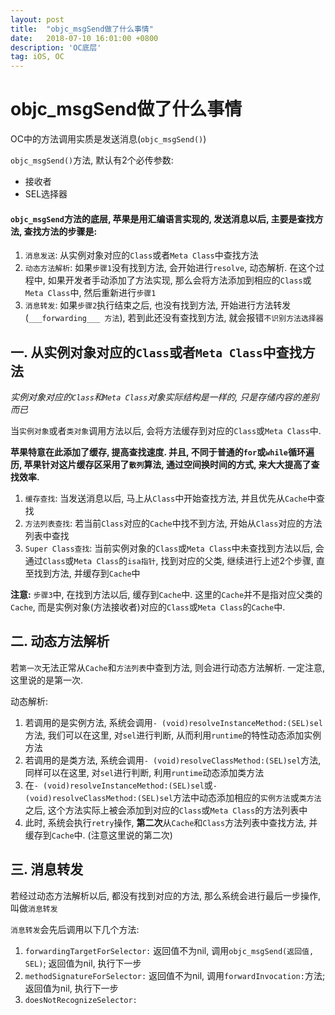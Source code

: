 ```yaml
---
layout: post
title:  "objc_msgSend做了什么事情"
date:   2018-07-10 16:01:00 +0800
description: 'OC底层'
tag: iOS, OC
---
```


# objc_msgSend做了什么事情

OC中的方法调用实质是发送消息(`objc_msgSend()`)

`objc_msgSend()`方法, 默认有2个必传参数:

* 接收者
* SEL选择器

#### `objc_msgSend`方法的底层, 苹果是用汇编语言实现的, 发送消息以后, 主要是查找方法, 查找方法的步骤是:

1. `消息发送`: 从实例对象对应的`Class`或者`Meta Class`中查找方法
2. `动态方法解析`: 如果`步骤1`没有找到方法, 会开始进行`resolve`, 动态解析. 在这个过程中, 如果开发者手动添加了方法实现, 那么会将方法添加到相应的`Class`或`Meta Class`中, 然后重新进行`步骤1`
3. `消息转发`: 如果`步骤2`执行结束之后, 也没有找到方法, 开始进行方法转发(`___forwarding___ 方法`), 若到此还没有查找到方法, 就会报错`不识别方法选择器`

## 一. 从实例对象对应的`Class`或者`Meta Class`中查找方法

*实例对象对应的`Class`和`Meta Class`对象实际结构是一样的, 只是存储内容的差别而已*

当`实例对象`或者`类对象`调用方法以后, 会将方法缓存到对应的`Class`或`Meta Class`中. 

**苹果特意在此添加了缓存, 提高查找速度. 并且, 不同于普通的`for`或`while`循环遍历, 苹果针对这片缓存区采用了`散列`算法, 通过空间换时间的方式, 来大大提高了查找效率.**

1. `缓存查找`: 当发送消息以后, 马上从`Class`中开始查找方法, 并且优先从`Cache`中查找
2. `方法列表查找`: 若当前`Class`对应的`Cache`中找不到方法, 开始从`Class`对应的方法列表中查找
3. `Super Class查找`: 当前实例对象的`Class`或`Meta Class`中未查找到方法以后, 会通过`Class`或`Meta Class`的`isa指针`, 找到对应的父类, 继续进行上述2个步骤, 直至找到方法, 并缓存到`Cache`中

**注意:** `步骤3`中, 在找到方法以后, 缓存到`Cache`中. 这里的`Cache`并不是指对应父类的`Cache`, 而是实例对象(方法接收者)对应的`Class`或`Meta Class`的`Cache`中.

## 二. 动态方法解析

若`第一次`无法正常从`Cache`和`方法列表`中查到方法, 则会进行动态方法解析. 一定注意, 这里说的是第一次.

动态解析:

1. 若调用的是实例方法, 系统会调用`- (void)resolveInstanceMethod:(SEL)sel`方法, 我们可以在这里, 对`sel`进行判断, 从而利用`runtime`的特性动态添加实例方法
2. 若调用的是类方法, 系统会调用`- (void)resolveClassMethod:(SEL)sel`方法, 同样可以在这里, 对`sel`进行判断, 利用`runtime`动态添加类方法
3. 在`- (void)resolveInstanceMethod:(SEL)sel`或`- (void)resolveClassMethod:(SEL)sel`方法中动态添加相应的`实例方法`或`类方法`之后, 这个方法实际上被会添加到对应的`Class`或`Meta Class`的方法列表中
4. 此时, 系统会执行`retry`操作, **第二次**从`Cache`和`Class`方法列表中查找方法, 并缓存到`Cache`中. (注意这里说的第二次)

## 三. 消息转发

若经过动态方法解析以后, 都没有找到对应的方法, 那么系统会进行最后一步操作, 叫做`消息转发`

`消息转发`会先后调用以下几个方法:

1. `forwardingTargetForSelector:` 返回值不为nil, 调用`objc_msgSend(返回值, SEL)`; 返回值为nil, 执行下一步
2. `methodSignatureForSelector:` 返回值不为nil, 调用`forwardInvocation:`方法; 返回值为nil, 执行下一步
3. `doesNotRecognizeSelector:`






